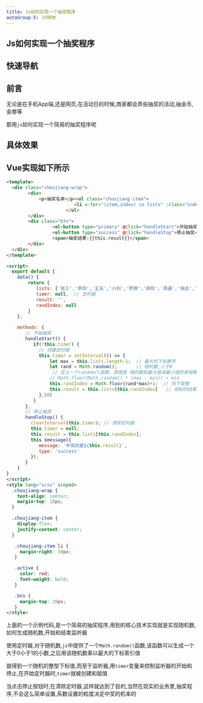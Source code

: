 ```yaml
---
title: Js如何实现一个抽奖程序
autoGroup-5: JS特效
---
```


## Js如何实现一个抽奖程序

## 快速导航

<TOC />

## 前言

无论是在手机App端,还是网页,在活动日的时候,商家都会弄些抽奖的活动,抽金币,金劵等

那用`js`如何实现一个简易的抽奖程序呢

## 具体效果

<template>
  <div class="choujiang-wrap">
        <div>
            <p>抽奖名单</p><ul class="choujiang-list">
                         <li v-for="(item,index) in lists" :class="index==randIndex?'active':''" :key="index">{{item}}</li>
                      </ul>
        </div>
        <div class="btn">
                 <el-button type="primary" @click="handleStart">开始抽奖</el-button>
                 <el-button type="success" @click="handleStop">停止抽奖</el-button>
                 <span>抽奖结果:{{this.result}}</span>
        </div>
  </div>
</template>

<script>
  export default {
    data() {
        return {
           lists: ['张三','李四','王五','小刘','罗胖','胡玲','周通','徐达','杨新'],
           timer: null,  // 定时器
           result: '',
           randIndex: null
        }
    },

    methods: {
       // 开始抽奖
       handleStart() {
          if(!this.timer) {
            // 创建定时器
            this.timer = setInterval(() => {
                let max = this.lists.length-1;  // 最大的下标数字
                let rand = Math.random();       // 随机数,小于0
                 // 定义一个random()函数，原理是 随机数和最大值减最小值的差相乘 最后再加上最小值
                // Math.floor(Math.random() * (max - min)) + min
                this.randIndex = Math.floor(rand*max)+1;  // 向下取整
                this.result = this.lists[this.randIndex]   // 得到的结果
            },50)
          }
       },
       // 停止抽奖
       handleStop() {
         clearInterval(this.timer); // 清除定时器
         this.timer = null;
         this.result = this.lists[this.randIndex];
         this.$message({
            message: `中奖的是${this.result}`,
            type: 'success'
         });
       }
    }
}
</script>
<style>
  .choujiang-wrap {
    text-align: center;
    margin-top: 10px;
  }

  .choujiang-list {
    display:flex;
    justify-content: center;
  }

   .choujiang-list li {
     margin-right: 10px;
   }

   .active {
     color: red;
     font-weight: bold;
   }

   .btn {
     margin-top: 20px;
   }
</style>

## Vue实现如下所示

```html
<template>
  <div class="choujiang-wrap">
        <div>
            <p>抽奖名单</p><ul class="choujiang-item">
                         <li v-for="(item,index) in lists" :class="index==randIndex?'active':''" :key="index">{{item}}</li>
                      </ul>
        </div>
        <div class="btn">
                 <el-button type="primary" @click="handleStart">开始抽奖</el-button>
                 <el-button type="success" @click="handleStop">停止抽奖</el-button>
                 <span>抽奖结果:{{this.result}}</span>
        </div>
  </div>
</template>

<script>
  export default {
    data() {
        return {
           lists: ['张三','李四','王五','小刘','罗胖','胡玲','周通','徐达','杨新'],
           timer: null,  // 定时器
           result: '',
           randIndex: null
        }
    },

    methods: {
       // 开始抽奖
       handleStart() {
          if(!this.timer) {
            // 创建定时器
            this.timer = setInterval(() => {
                let max = this.lists.length-1;  // 最大的下标数字
                let rand = Math.random();       // 随机数,小于0
                 // 定义一个random()函数，原理是 随机数和最大值减最小值的差相乘 最后再加上最小值
                // Math.floor(Math.random() * (max - min)) + min
                this.randIndex = Math.floor(rand*max)+1;  // 向下取整
                this.result = this.lists[this.randIndex]   // 得到的结果
            },50)
          }
       },
       // 停止抽奖
       handleStop() {
         clearInterval(this.timer); // 清除定时器
         this.timer = null;
         this.result = this.lists[this.randIndex];
         this.$message({
            message: `中奖的是${this.result}`,
            type: 'success'
         });
       }
    }
}
</script>
<style lang="scss" scoped>
  .choujiang-wrap {
    text-align: center;
    margin-top: 10px;
  }

  .choujiang-item {
    display:flex;
    justify-content: center;
  }

   .choujiang-item li {
     margin-right: 10px;
   }

   .active {
     color: red;
     font-weight: bold;
   }

   .btn {
     margin-top: 20px;
   }
</style>
```

上面的一个示例代码,是一个简易的抽奖程序,用到的核心技术实现就是实现随机数,如何生成随机数,开始和结束监听器

使用定时器,对于随机数,`js`中提供了一个`Math.random()`函数,该函数可以生成一个大于0小于1的小数,之后用该随机数乘以最大的下标索引值

就得到一个随机的整型下标值,而至于监听器,用`timer`变量来控制监听器的开始和停止,在开始定时器时,`timer`就被创建和赋值

当点击停止按钮时,在清除定时器,这样就达到了目的,当然在现实的业务里,抽奖程序,不会这么简单设置,系数设置的粒度决定中奖的机率的

<footer-FooterLink :isShareLink="false" :isDaShang="true" />
<footer-FeedBack />